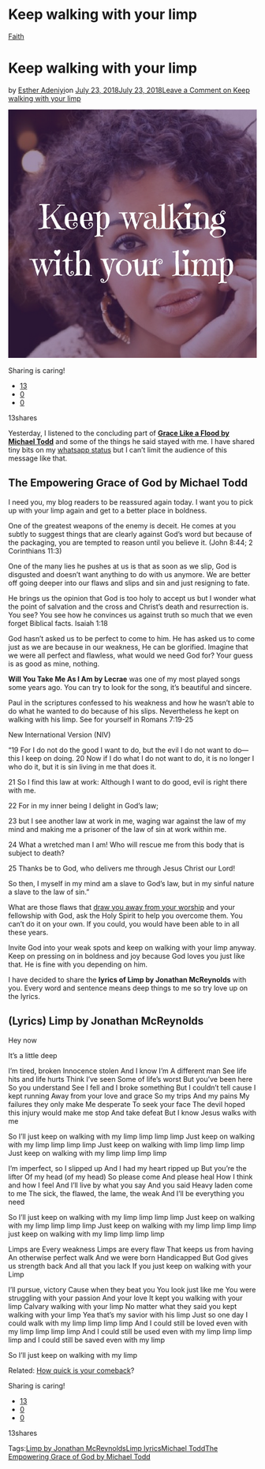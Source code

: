 # Keep walking with your limp

[Faith](https://estheradeniyi.com/category/faith/)
# Keep walking with your limp

by [Esther Adeniyi](https://estheradeniyi.com/author/esther-adeniyi/)on [July 23, 2018July 23, 2018](https://estheradeniyi.com/keep-walking-with-your-limp/)[Leave a Comment on Keep walking with your limp](https://estheradeniyi.com/keep-walking-with-your-limp/#respond)

![Keep walking with your limp](images\Keep-walking-1.png)

Sharing is caring!

- [13](https://www.facebook.com/sharer/sharer.php?u=https%3A%2F%2Festheradeniyi.com%2Fkeep-walking-with-your-limp%2F&amp;t=Keep%20walking%20with%20your%20limp)
- [0](https://twitter.com/intent/tweet?text=Keep%20walking%20with%20your%20limp&amp;url=https%3A%2F%2Festheradeniyi.com%2Fkeep-walking-with-your-limp%2F)
- [0](#)

13shares

Yesterday, I listened to the concluding part of **[Grace Like a Flood by Michael Todd](https://www.youtube.com/watch?v=DKwJE2hDwaY)** and some of the things he said stayed with me. I have shared tiny bits on my [whatsapp status](https://estheradeniyi.com/only-44-people-can-view-my-whatsapp-status-updates/) but I can&#x2019;t limit the audience of this message like that.

## The Empowering Grace of God by Michael Todd

I need you, my blog readers to be reassured again today. I want you to pick up with your limp again and get to a better place in boldness.

One of the greatest weapons of the enemy is deceit. He comes at you subtly to suggest things that are clearly against God&#x2019;s word but because of the packaging, you are tempted to reason until you believe it. (John 8:44; 2 Corinthians 11:3)

One of the many lies he pushes at us is that as soon as we slip, God is disgusted and doesn&#x2019;t want anything to do with us anymore. We are better off going deeper into our flaws and slips and sin and just resigning to fate.

He brings us the opinion that God is too holy to accept us but I wonder what the point of salvation and the cross and Christ&#x2019;s death and resurrection is. You see? You see how he convinces us against truth so much that we even forget Biblical facts. Isaiah 1:18

God hasn&#x2019;t asked us to be perfect to come to him. He has asked us to come just as we are because in our weakness, He can be glorified. Imagine that we were all perfect and flawless, what would we need God for? Your guess is as good as mine, nothing.

**Will You Take Me As I Am by Lecrae** was one of my most played songs some years ago. You can try to look for the song, it&#x2019;s beautiful and sincere.

Paul in the scriptures confessed to his weakness and how he wasn&#x2019;t able to do what he wanted to do because of his slips. Nevertheless he kept on walking with his limp. See for yourself in&#xA0;Romans 7:19-25

New International Version (NIV)

&#x201C;19 For I do not do the good I want to do, but the evil I do not want to do&#x2014;this I keep on doing. 20 Now if I do what I do not want to do, it is no longer I who do it, but it is sin living in me that does it.

21 So I find this law at work: Although I want to do good, evil is right there with me.

22 For in my inner being I delight in God&#x2019;s law;

23 but I see another law at work in me, waging war against the law of my mind and making me a prisoner of the law of sin at work within me.

24 What a wretched man I am! Who will rescue me from this body that is subject to death?

25 Thanks be to God, who delivers me through Jesus Christ our Lord!

So then, I myself in my mind am a slave to God&#x2019;s law, but in my sinful nature a slave to the law of sin.&#x201D;

What are those flaws that [draw you away from your worship](https://estheradeniyi.com/distractions-from-god-what-can-we-do/) and your fellowship with God, ask the Holy Spirit to help you overcome them. You can&#x2019;t do it on your own. If you could, you would have been able to in all these years.

Invite God into your weak spots and keep on walking with your limp anyway. Keep on pressing on in boldness and joy because God loves you just like that. He is fine with you depending on him.

I have decided to share the **lyrics of Limp by Jonathan McReynolds** with you. Every word and sentence means deep things to me so try love up on the lyrics.

## (Lyrics) Limp by Jonathan McReynolds

Hey now

It&#x2019;s a little deep

I&#x2019;m tired, broken
 Innocence stolen
 And I know I&#x2019;m
 A different man
 See life hits and life hurts
 Think I&#x2019;ve seen
 Some of life&#x2019;s worst
 But you&#x2019;ve been here
 So you understand
 See I fell
 and I broke something
 But I couldn&#x2019;t tell cause I kept running
 Away from your love and grace
 So my trips
 And my pains
 My failures they only make
 Me desperate
 To seek your face
 The devil hoped this injury would make me stop
 And take defeat
 But I know Jesus walks with me

So I&#x2019;ll just keep on walking with my limp limp limp limp
 Just keep on walking with my limp limp limp limp
 Just keep on walking with limp limp limp limp
 Just keep on walking with my limp limp limp limp

I&#x2019;m imperfect, so I slipped up
 And I had my heart
 ripped up
 But you&#x2019;re the lifter
 Of my head
 (of my head)
 So please come
 And please heal
 How I think and how I feel
 And I&#x2019;ll live by what you say
 And you said
 Heavy laden come to me
 The sick, the flawed, the lame, the weak
 And I&#x2019;ll be everything you need

So I&#x2019;ll just keep on walking with my limp limp limp limp
 Just keep on walking with my limp limp limp limp
 Just keep on walking with my limp limp limp limp
 just keep on walking with my limp limp limp limp

Limps are
 Every weakness
 Limps are every flaw
 That keeps us from having
 An otherwise perfect walk
 And we were born
 Handicapped
 But God gives us strength back
 And all that you lack
 If you just keep on walking with your Limp

I&#x2019;ll pursue, victory
 Cause when they beat you
 You look just like me
 You were struggling with your passion
 And your love
 It kept you walking with your limp
 Calvary walking with your limp
 No matter what they said you kept walking with your limp
 Yea that&#x2019;s my savior with his limp
 Just so one day
 I could walk with my limp limp limp limp
 And I could still be loved
 even with my limp limp limp limp
 And I could still be used even with my limp limp limp limp
 and I could still be saved even with my limp

So I&#x2019;ll just keep on walking with my limp

Related: [How quick is your comeback](https://estheradeniyi.com/how-quick-is-your-comeback/)?

Sharing is caring!

- [13](https://www.facebook.com/sharer/sharer.php?u=https%3A%2F%2Festheradeniyi.com%2Fkeep-walking-with-your-limp%2F&amp;t=Keep%20walking%20with%20your%20limp)
- [0](https://twitter.com/intent/tweet?text=Keep%20walking%20with%20your%20limp&amp;url=https%3A%2F%2Festheradeniyi.com%2Fkeep-walking-with-your-limp%2F)
- [0](#)

13shares

Tags:[Limp by Jonathan McReynolds](https://estheradeniyi.com/tag/limp-by-jonathan-mcreynolds/)[Limp lyrics](https://estheradeniyi.com/tag/limp-lyrics/)[Michael Todd](https://estheradeniyi.com/tag/michael-todd/)[The Empowering Grace of God by Michael Todd](https://estheradeniyi.com/tag/the-empowering-grace-of-god-by-michael-todd/)
